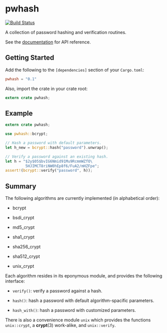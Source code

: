 # pwhash

[![Build Status](https://travis-ci.org/inejge/pwhash.svg?branch=master)](https://travis-ci.org/inejge/pwhash)

A collection of password hashing and verification routines.

See the [documentation](https://inejge.github.io/pwhash) for API reference.

## Getting Started

Add the following to the `[dependencies]` section of your `Cargo.toml`:

```toml
pwhash = "0.1"
```

Also, import the crate in your crate root:

```rust
extern crate pwhash;
```

## Example

```rust
extern crate pwhash;

use pwhash::bcrypt;

// Hash a password with default parameters.
let h_new = bcrypt::hash("password").unwrap();

// Verify a password against an existing hash.
let h = "$2y$05$bvIG6Nmid91Mu9RcmmWZfO\
         5HJIMCT8riNW0hEp8f6/FuA2/mHZFpe";
assert!(bcrypt::verify("password", h));
```

## Summary

The following algorithms are currently implemented (in alphabetical order):

* bcrypt

* bsdi_crypt

* md5_crypt

* sha1_crypt

* sha256_crypt

* sha512_crypt

* unix_crypt

Each algorithm resides in its eponymous module, and provides the following
interface:

* `verify()`: verify a password against a hash.

* `hash()`: hash a password with default algorithm-spacific parameters.

* `hash_with()`: hash a password with customized parameters.

There is also a convenience module `unix` which provides the functions
`unix::crypt`, a __crypt__(3) work-alike, and `unix::verify`.
